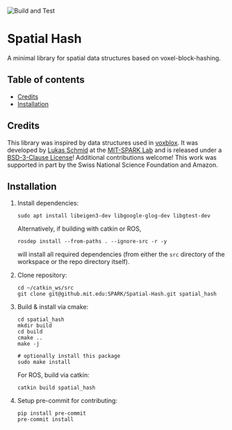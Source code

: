 ![Build and Test](https://github.com/MIT-SPARK/Spatial-Hash/actions/workflows/catkin_build.yml/badge.svg)

# Spatial Hash
A minimal library for spatial data structures based on voxel-block-hashing.

## Table of contents
- [Credits](#credits)
- [Installation](#installation)

## Credits
This library was inspired by data structures used in [voxblox](https://github.com/ethz-asl/voxblox).
It was developed by [Lukas Schmid](https://schmluk.github.io/) at the [MIT-SPARK Lab](http://mit.edu/sparklab) and is released under a [BSD-3-Clause License](LICENSE)! Additional contributions welcome! This work was supported in part by the Swiss National Science Foundation and Amazon.

## Installation

1. Install dependencies:
    ```
    sudo apt install libeigen3-dev libgoogle-glog-dev libgtest-dev
    ```
    Alternatively, if building with catkin or ROS,
    ```
    rosdep install --from-paths . --ignore-src -r -y
    ```
    will install all required dependencies (from either the `src` directory of the workspace or the repo directory itself).

2. Clone repository:
    ```
    cd ~/catkin_ws/src
    git clone git@github.mit.edu:SPARK/Spatial-Hash.git spatial_hash
    ```
3. Build & install via cmake:
    ```
    cd spatial_hash
    mkdir build
    cd build
    cmake ..
    make -j
    
    # optionally install this package
    sudo make install
    ```

    For ROS, build via catkin:
    ```
    catkin build spatial_hash
    ```

4. Setup pre-commit for contributing:
    ```
    pip install pre-commit
    pre-commit install
    ```
